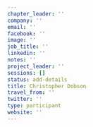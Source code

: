 ```yaml
---
chapter_leader: ''
company: ''
email: ''
facebook: ''
image: ''
job_title: ''
linkedin: ''
notes: ''
project_leader: ''
sessions: []
status: add-details
title: Christopher Dobson
travel_from: ''
twitter: ''
type: participant
website: ''
---
```


<!-- put more details about participant here -->